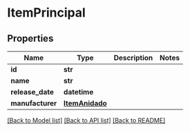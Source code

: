 # ItemPrincipal

## Properties
Name | Type | Description | Notes
------------ | ------------- | ------------- | -------------
**id** | **str** |  | 
**name** | **str** |  | 
**release_date** | **datetime** |  | 
**manufacturer** | [**ItemAnidado**](ItemAnidado.md) |  | 

[[Back to Model list]](../README.md#documentation-for-models) [[Back to API list]](../README.md#documentation-for-api-endpoints) [[Back to README]](../README.md)



